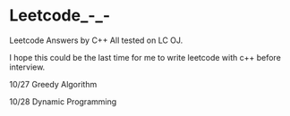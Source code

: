 Leetcode_-_-
============
Leetcode Answers by C++
All tested on LC OJ.

I hope this could be the last time for me to write leetcode with c++ before interview.

10/27 
Greedy Algorithm 

10/28
Dynamic Programming

